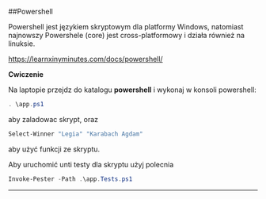 ##Powershell

Powershell jest językiem skryptowym dla platformy Windows, natomiast najnowszy Powershele (core) jest cross-platformowy i działa również na linuksie.

https://learnxinyminutes.com/docs/powershell/


**Cwiczenie**

Na laptopie przejdz do katalogu <b>powershell</b> i wykonaj w konsoli powershell:

```powershell
. \app.ps1
``` 

aby zaladowac skrypt, oraz

```powershell
Select-Winner "Legia" "Karabach Agdam"
```

aby użyć funkcji ze skryptu.

Aby uruchomić unti testy dla skryptu użyj polecnia

```powershell
Invoke-Pester -Path .\app.Tests.ps1
```
---
